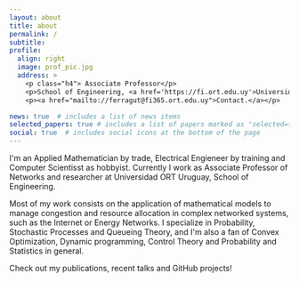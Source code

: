 ```yaml
---
layout: about
title: about
permalink: /
subtitle:
profile:
  align: right
  image: prof_pic.jpg
  address: >
    <p class="h4"> Associate Professor</p>
    <p>School of Engineering, <a href='https://fi.ort.edu.uy'>Universidad ORT Uruguay</a>.
    <p><a href="mailto://ferragut@fi365.ort.edu.uy">Contact.</a></p>

news: true  # includes a list of news items
selected_papers: true # includes a list of papers marked as "selected={true}"
social: true  # includes social icons at the bottom of the page
---
```


I'm an Applied Mathematician by trade, Electrical Engieneer by training and Computer Scientisst as hobbyist. Currently I work as Associate Professor of Networks and researcher at Universidad ORT Uruguay, School of Engineering.

Most of my work consists on the application of mathematical models to manage congestion and resource allocation in complex networked systems, such as the Internet or Energy Networks. I specialize in Probability, Stochastic Processes and Queueing Theory, and I'm also a fan of Convex Optimization, Dynamic programming, Control Theory and Probability and Statistics in general.


Check out my publications, recent talks and GitHub projects!
